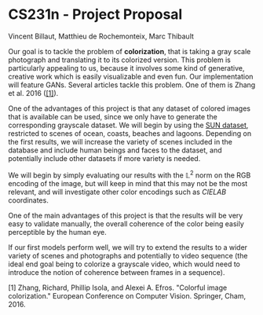 # CS231n - Project Proposal

Vincent Billaut, Matthieu de Rochemonteix, Marc Thibault

Our goal is to tackle the problem of **colorization**, that
 is taking a gray scale photograph and translating it to its colorized
version. This problem is particularly appealing to us, because it
involves some kind of generative, creative work which is easily
visualizable and even fun. Our implementation will feature GANs.  Several articles tackle this problem. One of them is Zhang et al. 2016 ([[1]](https://arxiv.org/abs/1603.08511)).  

One of the advantages of this project is that any dataset of colored images that is available can be used, since  we only have to generate the corresponding grayscale dataset. We will begin by using the [SUN  dataset](https://groups.csail.mit.edu/vision/SUN/), restricted to scenes of ocean, coasts, beaches and lagoons. Depending on the first results, we will increase the variety of scenes included in the database and include human beings and faces to the dataset, and potentially  include other datasets if more variety is needed.

We will begin by simply evaluating our results with the $\mathbb{L}^2$ norm on the RGB encoding of the image, but will keep in mind that this may not be the most relevant, and will investigate other color encodings such as *CIELAB* coordinates.

One of the main advantages of this project is that the results will be very easy to validate manually, the overall coherence of the color being easily perceptible by the human eye.

If our first models perform well, we will try to extend the results to a wider variety of scenes and photographs and potentially to video sequence (the ideal end goal being to colorize a grayscale video, which would need to introduce the notion of coherence between frames in a sequence).

[1] Zhang, Richard, Phillip Isola, and Alexei A. Efros. "Colorful image colorization." European Conference on Computer Vision. Springer, Cham, 2016.
